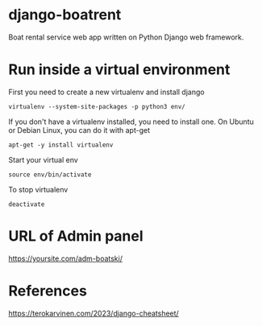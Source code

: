 # django-boatrent

Boat rental service web app written on Python Django web framework.

# Run inside a virtual environment

First you need to create a new virtualenv and install django

	virtualenv --system-site-packages -p python3 env/

If you don't have a virtualenv installed, you need to install one. On Ubuntu or Debian Linux, you can do it with apt-get

	apt-get -y install virtualenv

Start your virtual env

	source env/bin/activate

To stop virtualenv

	deactivate

# URL of Admin panel

https://yoursite.com/adm-boatski/

# References
https://terokarvinen.com/2023/django-cheatsheet/